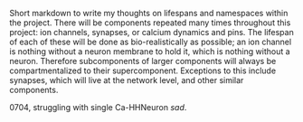 Short markdown to write my thoughts on lifespans and namespaces within the project.
There will be components repeated many times throughout this project: ion channels, synapses, or calcium dynamics and pins. The lifespan of each of these will be done as bio-realistically as possible; an ion channel is nothing without a neuron membrane to hold it, which is nothing without a neuron. Therefore subcomponents of larger components will always be compartmentalized to their supercomponent. Exceptions to this include synapses, which will live at the network level, and other similar components.

0704, struggling with single Ca-HHNeuron *sad*.